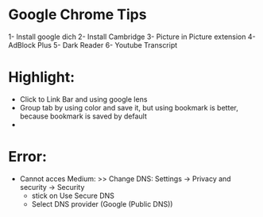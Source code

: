# Google Chrome Tips

1- Install google dich
2- Install Cambridge
3- Picture in Picture extension
4- AdBlock Plus
5- Dark Reader
6- Youtube Transcript


# Highlight:
- Click to Link Bar and using google lens
- Group tab by using color and save it, but using bookmark is better, because bookmark is saved by default
- 


# Error:
- Cannot acces Medium: >> Change DNS: Settings -> Privacy and security -> Security
  - stick on Use Secure DNS
  - Select DNS provider (Google (Public DNS))
